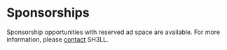 # Sponsorships

Sponsorship opportunities with reserved ad space are available. For more information, please [contact](contact.md) SH3LL. 